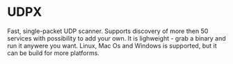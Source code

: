 # UDPX
Fast, single-packet UDP scanner. Supports discovery of more then 50 services with possibility to add your own. It is lighweight - grab a binary and run it anywere you want. Linux, Mac Os and Windows is supported, but it can be build for more platforms.